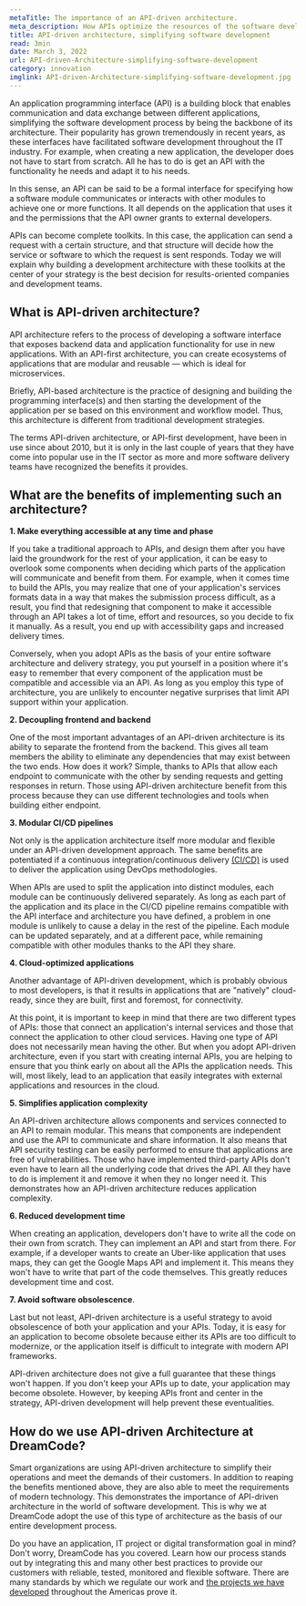 ```yaml
---
metaTitle: The importance of an API-driven architecture.
meta_description: How APIs optimize the resources of the software development team and simplify the operations of each of the developers involved.
title: API-driven architecture, simplifying software development
read: 3min
date: March 3, 2022
url: API-driven-Architecture-simplifying-software-development
category: innovation
imglink: API-driven-Architecture-simplifying-software-development.jpg
---
```


An application programming interface (API) is a building block that enables communication and data exchange between different applications, simplifying the software development process by being the backbone of its architecture. Their popularity has grown tremendously in recent years, as these interfaces have facilitated software development throughout the IT industry. For example, when creating a new application, the developer does not have to start from scratch. All he has to do is get an API with the functionality he needs and adapt it to his needs.

In this sense, an API can be said to be a formal interface for specifying how a software module communicates or interacts with other modules to achieve one or more functions. It all depends on the application that uses it and the permissions that the API owner grants to external developers.

APIs can become complete toolkits. In this case, the application can send a request with a certain structure, and that structure will decide how the service or software to which the request is sent responds. Today we will explain why building a development architecture with these toolkits at the center of your strategy is the best decision for results-oriented companies and development teams.

## What is API-driven architecture?

API architecture refers to the process of developing a software interface that exposes backend data and application functionality for use in new applications. With an API-first architecture, you can create ecosystems of applications that are modular and reusable — which is ideal for microservices.

Briefly, API-based architecture is the practice of designing and building the programming interface(s) and then starting the development of the application per se based on this environment and workflow model. Thus, this architecture is different from traditional development strategies.

The terms API-driven architecture, or API-first development, have been in use since about 2010, but it is only in the last couple of years that they have come into popular use in the IT sector as more and more software delivery teams have recognized the benefits it provides.

## What are the benefits of implementing such an architecture?

**1. Make everything accessible at any time and phase**

If you take a traditional approach to APIs, and design them after you have laid the groundwork for the rest of your application, it can be easy to overlook some components when deciding which parts of the application will communicate and benefit from them. For example, when it comes time to build the APIs, you may realize that one of your application's services formats data in a way that makes the submission process difficult, as a result, you find that redesigning that component to make it accessible through an API takes a lot of time, effort and resources, so you decide to fix it manually. As a result, you end up with accessibility gaps and increased delivery times.

Conversely, when you adopt APIs as the basis of your entire software architecture and delivery strategy, you put yourself in a position where it's easy to remember that every component of the application must be compatible and accessible via an API. As long as you employ this type of architecture, you are unlikely to encounter negative surprises that limit API support within your application.

**2. Decoupling frontend and backend**

One of the most important advantages of an API-driven architecture is its ability to separate the frontend from the backend. This gives all team members the ability to eliminate any dependencies that may exist between the two ends. How does it work? Simple, thanks to APIs that allow each endpoint to communicate with the other by sending requests and getting responses in return. Those using API-driven architecture benefit from this process because they can use different technologies and tools when building either endpoint.

**3. Modular CI/CD pipelines**

Not only is the application architecture itself more modular and flexible under an API-driven development approach. The same benefits are potentiated if a continuous integration/continuous delivery [(CI/CD)](https://www.dreamcodesoft.com/en/blog/continuous-integration-and-continuous-delivery) is used to deliver the application using DevOps methodologies.

When APIs are used to split the application into distinct modules, each module can be continuously delivered separately. As long as each part of the application and its place in the CI/CD pipeline remains compatible with the API interface and architecture you have defined, a problem in one module is unlikely to cause a delay in the rest of the pipeline. Each module can be updated separately, and at a different pace, while remaining compatible with other modules thanks to the API they share.

**4. Cloud-optimized applications**

Another advantage of API-driven development, which is probably obvious to most developers, is that it results in applications that are "natively" cloud-ready, since they are built, first and foremost, for connectivity.

At this point, it is important to keep in mind that there are two different types of APIs: those that connect an application's internal services and those that connect the application to other cloud services. Having one type of API does not necessarily mean having the other. But when you adopt API-driven architecture, even if you start with creating internal APIs, you are helping to ensure that you think early on about all the APIs the application needs. This will, most likely, lead to an application that easily integrates with external applications and resources in the cloud.

**5. Simplifies application complexity**

An API-driven architecture allows components and services connected to an API to remain modular. This means that components are independent and use the API to communicate and share information. It also means that API security testing can be easily performed to ensure that applications are free of vulnerabilities. Those who have implemented third-party APIs don't even have to learn all the underlying code that drives the API. All they have to do is implement it and remove it when they no longer need it. This demonstrates how an API-driven architecture reduces application complexity.

**6. Reduced development time**

When creating an application, developers don't have to write all the code on their own from scratch. They can implement an API and start from there. For example, if a developer wants to create an Uber-like application that uses maps, they can get the Google Maps API and implement it. This means they won't have to write that part of the code themselves. This greatly reduces development time and cost.

**7. Avoid software obsolescence**.

Last but not least, API-driven architecture is a useful strategy to avoid obsolescence of both your application and your APIs. Today, it is easy for an application to become obsolete because either its APIs are too difficult to modernize, or the application itself is difficult to integrate with modern API frameworks.

API-driven architecture does not give a full guarantee that these things won't happen. If you don't keep your APIs up to date, your application may become obsolete. However, by keeping APIs front and center in the strategy, API-driven development will help prevent these eventualities.

## How do we use API-driven Architecture at DreamCode?

Smart organizations are using API-driven architecture to simplify their operations and meet the demands of their customers. In addition to reaping the benefits mentioned above, they are also able to meet the requirements of modern technology. This demonstrates the importance of API-driven architecture in the world of software development. This is why we at DreamCode adopt the use of this type of architecture as the basis of our entire development process.

Do you have an application, IT project or digital transformation goal in mind? Don't worry, DreamCode has you covered. Learn how our process stands out by integrating this and many other best practices to provide our customers with reliable, tested, monitored and flexible software. There are many standards by which we regulate our work and [the projects we have developed](https://www.dreamcodesoft.com/en/about) throughout the Americas prove it.
